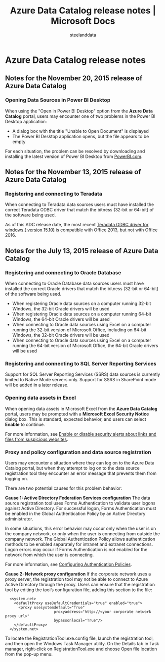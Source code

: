 ﻿---
title: Azure Data Catalog release notes | Microsoft Docs
description: Release notes for Azure Data Catalog.
services: data-catalog
documentationcenter: ''
author: steelanddata
manager: NA
editor: ''
tags: ''

ms.assetid: 3aca9c49-45a4-4352-92e6-bd25ee3eacf7
ms.service: data-catalog
ms.devlang: NA
ms.topic: article
ms.tgt_pltfrm: NA
ms.workload: data-catalog
ms.date: 09/21/2016
ms.author: maroche

---
# Azure Data Catalog release notes
## Notes for the November 20, 2015 release of Azure Data Catalog
### Opening Data Sources in Power BI Desktop
When using the "Open in Power BI Desktop" option from the **Azure Data Catalog** portal, users may encounter one of two problems in the Power BI Desktop application:

* A dialog box with the title "Unable to Open Document" is displayed
* The Power BI Desktop application opens, but the file appears to be empty

For each situation, the problem can be resolved by downloading and installing the latest version of Power BI Desktop from [PowerBI.com](https://powerbi.com).

## Notes for the November 13, 2015 release of Azure Data Catalog
### Registering and connecting to Teradata
When connecting to Teradata data sources users must have installed the correct Teradata ODBC driver that match the bitness (32-bit or 64-bit) of the software being used.

As of this ADC release date, the most recent [Teradata ODBC driver for windows ( version 15.10)](http://downloads.teradata.com/download/connectivity/odbc-driver/windows) is compatible with Office 2013, but not with Office 2016.

## Notes for the July 13, 2015 release of Azure Data Catalog
### Registering and connecting to Oracle Database
When connecting to Oracle Database data sources users must have installed the correct Oracle drivers that match the bitness (32-bit or 64-bit) of the software being used.

* When registering Oracle data sources on a computer running 32-bit Windows, the 32-bit Oracle drivers will be used
* When registering Oracle data sources on a computer running 64-bit Windows, the 64-bit Oracle drivers will be used
* When connecting to Oracle data sources using Excel on a computer running the 32-bit version of Microsoft Office, including on 64-bit Windows, the 32-bit Oracle drivers will be used
* When connecting to Oracle data sources using Excel on a computer running the 64-bit version of Microsoft Office, the 64-bit Oracle drivers will be used

### Registering and connecting to SQL Server Reporting Services
Support for SQL Server Reporting Services (SSRS) data sources is currently limited to Native Mode servers only. Support for SSRS in SharePoint mode will be added in a later release.

### Opening data assets in Excel
When opening data assets in Microsoft Excel from the **Azure Data Catalog** portal, users may be prompted with a **Microsoft Excel Security Notice** dialog box. This is standard, expected behavior, and users can select **Enable** to continue.

For more information, see [Enable or disable security alerts about links and files from suspicious websites](https://support.office.com/article/Enable-or-disable-security-alerts-about-links-and-files-from-suspicious-websites-A1AC6AE9-5C4A-4EB3-B3F8-143336039BBE).

### Proxy and policy configuration and data source registration
Users may encounter a situation where they can log on to the Azure Data Catalog portal, but when they attempt to log on to the data source registration tool they encounter an error message that prevents them from logging on.

There are two potential causes for this problem behavior:

**Cause 1: Active Directory Federation Services configuration**
The data source registration tool uses Forms Authentication to validate user logons against Active Directory. For successful logon, Forms Authentication must be enabled in the Global Authentication Policy by an Active Directory administrator.

In some situations, this error behavior may occur only when the user is on the company network, or only when the user is connecting from outside the company network. The Global Authentication Policy allows authentication methods to be enabled separately for intranet and extranet connections. Logon errors may occur if Forms Authentication is not enabled for the network from which the user is connecting.

For more information, see [Configuring Authentication Policies](https://technet.microsoft.com/library/dn486781.aspx).

**Cause 2: Network proxy configuration**
If the corporate network uses a proxy server, the registration tool may not be able to connect to Azure Active Directory through the proxy. Users can ensure that the registration tool by editing the tool’s configuration file, adding this section to the file:

      <system.net>
        <defaultProxy useDefaultCredentials="true" enabled="true">
          <proxy usesystemdefault="True"
                          proxyaddress="http://<your corporate network proxy url>"
                          bypassonlocal="True"/>
        </defaultProxy>
      </system.net>


To locate the RegistrationTool.exe.config file, launch the registration tool, and then open the Windows Task Manager utility. On the Details tab in Task manager, right-click on RegistrationTool.exe and choose Open file location from the pop-up menu.

